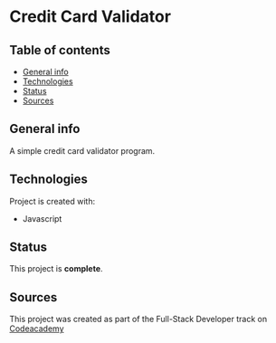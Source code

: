 # Credit Card Validator

## Table of contents
* [General info](#general-info)
* [Technologies](#technologies)
* [Status](#status)
* [Sources](#sources)


## General info
A simple credit card validator program.	

## Technologies
Project is created with:
* Javascript

## Status
This project is **complete**.

## Sources
This project was created as part of the Full-Stack Developer track on [Codeacademy](http://www.codeacademy.com/)
